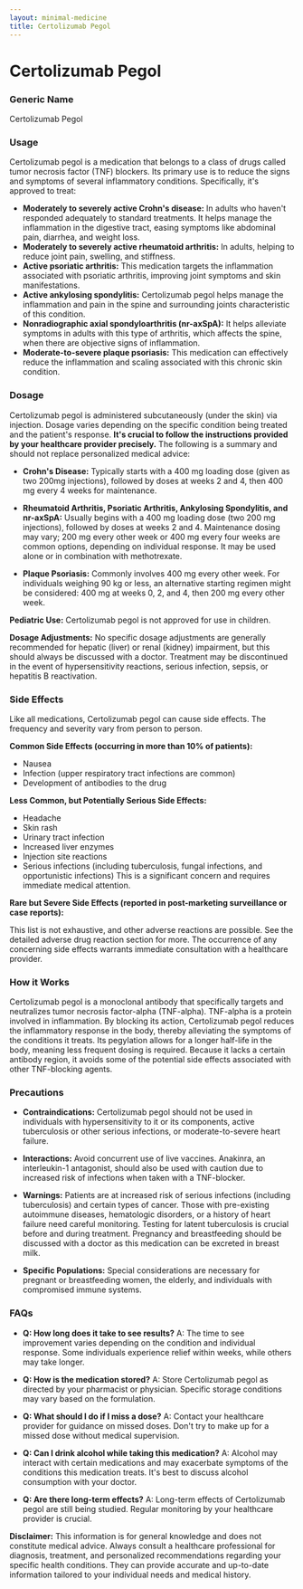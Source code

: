 ```yaml
---
layout: minimal-medicine
title: Certolizumab Pegol
---
```


# Certolizumab Pegol
### Generic Name
Certolizumab Pegol

### Usage

Certolizumab pegol is a medication that belongs to a class of drugs called tumor necrosis factor (TNF) blockers.  Its primary use is to reduce the signs and symptoms of several inflammatory conditions.  Specifically, it's approved to treat:

* **Moderately to severely active Crohn's disease:** In adults who haven't responded adequately to standard treatments.  It helps manage the inflammation in the digestive tract, easing symptoms like abdominal pain, diarrhea, and weight loss.
* **Moderately to severely active rheumatoid arthritis:** In adults, helping to reduce joint pain, swelling, and stiffness.
* **Active psoriatic arthritis:**  This medication targets the inflammation associated with psoriatic arthritis, improving joint symptoms and skin manifestations.
* **Active ankylosing spondylitis:**  Certolizumab pegol helps manage the inflammation and pain in the spine and surrounding joints characteristic of this condition.
* **Nonradiographic axial spondyloarthritis (nr-axSpA):**  It helps alleviate symptoms in adults with this type of arthritis, which affects the spine,  when there are objective signs of inflammation.
* **Moderate-to-severe plaque psoriasis:**  This medication can effectively reduce the inflammation and scaling associated with this chronic skin condition.


### Dosage

Certolizumab pegol is administered subcutaneously (under the skin) via injection.  Dosage varies depending on the specific condition being treated and the patient's response.  **It's crucial to follow the instructions provided by your healthcare provider precisely.**  The following is a summary and should not replace personalized medical advice:

* **Crohn's Disease:**  Typically starts with a 400 mg loading dose (given as two 200mg injections), followed by doses at weeks 2 and 4, then 400 mg every 4 weeks for maintenance.

* **Rheumatoid Arthritis, Psoriatic Arthritis, Ankylosing Spondylitis, and nr-axSpA:** Usually begins with a 400 mg loading dose (two 200 mg injections), followed by doses at weeks 2 and 4.  Maintenance dosing may vary;  200 mg every other week or 400 mg every four weeks are common options, depending on individual response. It may be used alone or in combination with methotrexate.

* **Plaque Psoriasis:**  Commonly involves 400 mg every other week.  For individuals weighing 90 kg or less, an alternative starting regimen might be considered: 400 mg at weeks 0, 2, and 4, then 200 mg every other week.


**Pediatric Use:**  Certolizumab pegol is not approved for use in children.

**Dosage Adjustments:**  No specific dosage adjustments are generally recommended for hepatic (liver) or renal (kidney) impairment, but this should always be discussed with a doctor.  Treatment may be discontinued in the event of hypersensitivity reactions, serious infection, sepsis, or hepatitis B reactivation.


### Side Effects

Like all medications, Certolizumab pegol can cause side effects.  The frequency and severity vary from person to person.

**Common Side Effects (occurring in more than 10% of patients):**

* Nausea
* Infection (upper respiratory tract infections are common)
* Development of antibodies to the drug


**Less Common, but Potentially Serious Side Effects:**

* Headache
* Skin rash
* Urinary tract infection
* Increased liver enzymes
* Injection site reactions
* Serious infections (including tuberculosis, fungal infections, and opportunistic infections)  This is a significant concern and requires immediate medical attention.


**Rare but Severe Side Effects (reported in post-marketing surveillance or case reports):**

This list is not exhaustive, and other adverse reactions are possible.  See the detailed adverse drug reaction section for more.  The occurrence of any concerning side effects warrants immediate consultation with a healthcare provider.



### How it Works

Certolizumab pegol is a monoclonal antibody that specifically targets and neutralizes tumor necrosis factor-alpha (TNF-alpha).  TNF-alpha is a protein involved in inflammation. By blocking its action, Certolizumab pegol reduces the inflammatory response in the body, thereby alleviating the symptoms of the conditions it treats. Its pegylation allows for a longer half-life in the body, meaning less frequent dosing is required.  Because it lacks a certain antibody region, it avoids some of the potential side effects associated with other TNF-blocking agents.


### Precautions

* **Contraindications:**  Certolizumab pegol should not be used in individuals with hypersensitivity to it or its components, active tuberculosis or other serious infections, or moderate-to-severe heart failure.

* **Interactions:**  Avoid concurrent use of live vaccines. Anakinra, an interleukin-1 antagonist, should also be used with caution due to increased risk of infections when taken with a TNF-blocker.

* **Warnings:** Patients are at increased risk of serious infections (including tuberculosis) and certain types of cancer.  Those with pre-existing autoimmune diseases, hematologic disorders, or a history of heart failure need careful monitoring.  Testing for latent tuberculosis is crucial before and during treatment.  Pregnancy and breastfeeding should be discussed with a doctor as this medication can be excreted in breast milk.

* **Specific Populations:**  Special considerations are necessary for pregnant or breastfeeding women, the elderly, and individuals with compromised immune systems.


### FAQs

* **Q: How long does it take to see results?** A:  The time to see improvement varies depending on the condition and individual response. Some individuals experience relief within weeks, while others may take longer.

* **Q: How is the medication stored?** A:  Store Certolizumab pegol as directed by your pharmacist or physician.  Specific storage conditions may vary based on the formulation.

* **Q: What should I do if I miss a dose?** A:  Contact your healthcare provider for guidance on missed doses. Don't try to make up for a missed dose without medical supervision.

* **Q: Can I drink alcohol while taking this medication?** A:  Alcohol may interact with certain medications and may exacerbate symptoms of the conditions this medication treats.  It's best to discuss alcohol consumption with your doctor.

* **Q: Are there long-term effects?** A:  Long-term effects of Certolizumab pegol are still being studied.  Regular monitoring by your healthcare provider is crucial.  


**Disclaimer:** This information is for general knowledge and does not constitute medical advice.  Always consult a healthcare professional for diagnosis, treatment, and personalized recommendations regarding your specific health conditions.  They can provide accurate and up-to-date information tailored to your individual needs and medical history.
